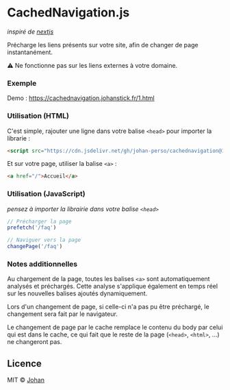 # CachedNavigation.js

*inspiré de [nextjs](https://nextjs.org/learn/basics/navigate-between-pages/client-side)*

Précharge les liens présents sur votre site, afin de changer de page instantanément.

⚠️ Ne fonctionne pas sur les liens externes à votre domaine.

### Exemple

Demo : https://cachednavigation.johanstick.fr/1.html

### Utilisation (HTML)

C'est simple, rajouter une ligne dans votre balise `<head>` pour importer la librarie :
```html
<script src="https://cdn.jsdelivr.net/gh/johan-perso/cachednavigation@1.1.1/index.js"></script>
```

Et sur votre page, utiliser la balise `<a>` :
```html
<a href="/">Accueil</a>
```

### Utilisation (JavaScript)

*pensez à importer la librairie dans votre balise `<head>`*

```js
// Précharger la page
prefetch('/faq')

// Naviguer vers la page
changePage('/faq')
```


### Notes additionnelles

Au chargement de la page, toutes les balises `<a>` sont automatiquement analysés et préchargés. Cette analyse s'applique également en temps réel sur les nouvelles balises ajoutés dynamiquement.

Lors d'un changement de page, si celle-ci n'a pas pu être préchargé, le changement sera fait par le navigateur.

Le changement de page par le cache remplace le contenu du body par celui qui est dans le cache, ce qui fait que le reste de la page (`<head>`, `<html>`, ...) ne changeront pas.


## Licence

MIT © [Johan](https://johanstick.fr)
